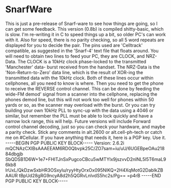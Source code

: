# SnarfWare
This is just a pre-release of Snarf-ware to see how things are going, so I can get some feedback. This version (0.8b) is compiled shitty-basic, which is slow. I'm re-writing it in C to speed things up a bit, so older PC's can work with it.    Also for speed, there is no parity checking, so all 5 word repeats are displayed for you to decide the pair.    The pins used are 'Celltrack' compatible, as suggested in the 'Snarf-4' text file that floats around.    You will need to obtain two lines to feed your PC, they are CLOCK, and NRZ-Data. The CLOCK is a 10kHz clock phase-locked to the transmitted 'Manchester' data- burst received from the handset. The NRZ-Data is the 'Non-Return-to-Zero' data line, which is the result of XOR-ing the transmitted data with the 10kHz clock.   Both of these lines occur within cellphones, all you need to know is where. Then you need to get the phone to receive the REVERSE control channel. This can be done by feeding the wide-FM demod' signal from a scanner into the cellphone, replacing the phones demod line, but this will not work too well for phones within 50 yards or so, as the scanner may overload with the burst. Or you can try building your own 10kHz PLL to sync-up with the data using a 4046 or similar, but remember the PLL must be able to lock quickly and have a narrow lock range, this will help.    Future versions will include Forward control channel decoding, just so you can check your hardware, and maybe a parity check.   Stick any comments in alt.2600 or alt.cell-ph-tech or catch me on #Cellular. If you have anything that needs it, here is a PGP key. Use it.  -----BEGIN PGP PUBLIC KEY BLOCK----- Version: 2.6.2i  mQCNAzCXIBsAAAEEAM6RD0Qbvpk25C/ZO7sam+iu/uU/6UGEBpeOAu21884dbgjb SbQDSB1D6W+1e7+FHITJnSxPugcoCBcu5wMTYlx9jszvvD2nINL5l5T6maL96kb8 IrUxL/QkDzwSxbHR3OSxyIu/ryyHtyOrxOx095NIKQ+2H4XqMotG2DabIkZBAAUR tBpUd28gRG9ncyA8d2h5QGRvLnlvdS5hc2s/Pg== =p4rB -----END PGP PUBLIC KEY BLOCK-----
